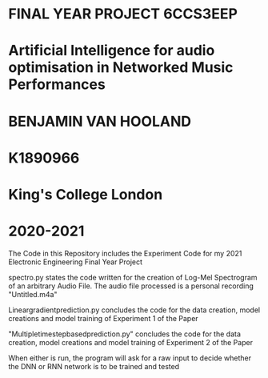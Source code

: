 # FINAL YEAR PROJECT  6CCS3EEP
# Artificial Intelligence for audio optimisation in Networked Music Performances
# BENJAMIN VAN HOOLAND
# K1890966
# King's College London
# 2020-2021
The Code in this Repository includes the Experiment Code for my 2021 Electronic Engineering Final Year Project

spectro.py states the code written for the creation of Log-Mel Spectrogram of an arbitrary Audio File. The audio file processed is a personal recording "Untitled.m4a"

Lineargradientprediction.py concludes the code for the data creation, model creations and model training of Experiment 1 of the Paper

"Multipletimestepbasedprediction.py" concludes the code for the data creation, model creations and model training of Experiment 2 of the Paper

When either is run, the program will ask for a raw input to decide whether the DNN or RNN network is to be trained and tested
